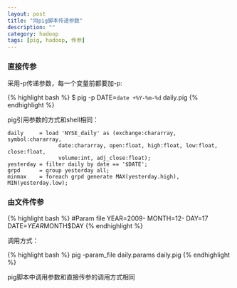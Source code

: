 ```yaml
---
layout: post
title: "向pig脚本传递参数"
description: ""
category: hadoop
tags: [pig, hadoop, 传参]
---
```


### 直接传参

采用-p传递参数，每一个变量前都要加-p:

{% highlight bash %}
$ pig -p DATE=`date +%Y-%m-%d` daily.pig
{% endhighlight %}

<!-- more -->
pig引用参数的方式和shell相同：

	daily     = load 'NYSE_daily' as (exchange:chararray, symbol:chararray,
					date:chararray, open:float, high:float, low:float, close:float,
					volume:int, adj_close:float);
	yesterday = filter daily by date == '$DATE';
	grpd      = group yesterday all;
	minmax    = foreach grpd generate MAX(yesterday.high), MIN(yesterday.low);

### 由文件传参


{% highlight bash %}
#Param file
YEAR=2009-
MONTH=12-
DAY=17
DATE=$YEAR$MONTH$DAY
{% endhighlight %}

调用方式：

{% highlight bash %}
pig -param_file daily.params daily.pig
{% endhighlight %}

pig脚本中调用参数和直接传参的调用方式相同

